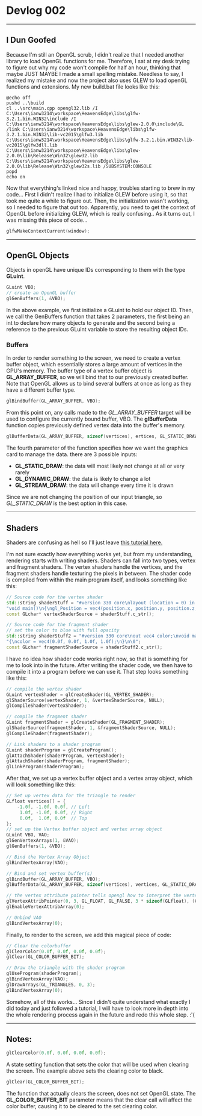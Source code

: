 # Devlog 002

***

## I Dun Goofed

Because I'm still an OpenGL scrub, I didn't realize that I needed another library to load OpenGL functions for me. Therefore, I sat at my desk trying to figure out why my code won't compile for half an hour, thinking that maybe JUST MAYBE I made a small spelling mistake. Needless to say, I realized my mistake and now the project also uses GLEW to load openGL functions and extensions. My new build.bat file looks like this:
```
@echo off
pushd ..\build
cl ..\src\main.cpp opengl32.lib /I C:\Users\ianw3214\workspace\HeavensEdge\libs\glfw-3.2.1.bin.WIN32\include /I C:\Users\ianw3214\workspace\HeavensEdge\libs\glew-2.0.0\include\GL /link C:\Users\ianw3214\workspace\HeavensEdge\libs\glfw-3.2.1.bin.WIN32\lib-vc2015\glfw3.lib C:\Users\ianw3214\workspace\HeavensEdge\libs\glfw-3.2.1.bin.WIN32\lib-vc2015\glfw3dll.lib  C:\Users\ianw3214\workspace\HeavensEdge\libs\glew-2.0.0\lib\Release\Win32\glew32.lib C:\Users\ianw3214\workspace\HeavensEdge\libs\glew-2.0.0\lib\Release\Win32\glew32s.lib /SUBSYSTEM:CONSOLE
popd
echo on
```

Now that everything's linked nice and happy, troubles starting to brew in my code... First I didn't realize I had to initialize GLEW before using it, so that took me quite a while to figure out. Then, the initialization wasn't working, so I needed to figure that out too. Apparently, you need to get the context of OpenGL before initializing GLEW, which is really confusing.. As it turns out, I was missing this piece of code...
```c++
glfwMakeContextCurrent(window);
```

***

## OpenGL Objects

Objects in openGL have unique IDs corresponding to them with the type **GLuint**.
```c++
GLuint VBO;
// create an OpenGL buffer
glGenBuffers(1, &VBO);
```
In the above example, we first initialize a GLuint to hold our object ID. Then, we call the GenBuffers function that takes 2 parameters, the first being an int to declare how many objects to generate and the second being a reference to the previous GLuint variable to store the resulting object IDs.

### Buffers

In order to render something to the screen, we need to create a vertex buffer object, which essentially stores a large amount of vertices in the GPU's memory. The buffer type of a vertex buffer object is **GL_ARRAY_BUFFER**, so we will bind that to our previously created buffer. Note that OpenGL allows us to bind several buffers at once as long as they have a different buffer type.
```c++
glBindBuffer(GL_ARRAY_BUFFER, VBO);
```
From this point on, any calls made to the *GL_ARRAY_BUFFER* target will be used to configure the currently bound buffer, VBO. The **glBufferData** function copies previously defined vertex data into the buffer's memory.
```c++
glBufferData(GL_ARRAY_BUFFER, sizeof(vertices), ertices, GL_STATIC_DRAW);
```
The fourth parameter of the function specifies how we want the graphics card to manage the data. there are 3 possible inputs:
  - **GL_STATIC_DRAW**: the data will most likely not change at all or very rarely
  - **GL_DYNAMIC_DRAW**: the data is likely to change a lot
  - **GL_STREAM_DRAW**: the data will change every time it is drawn

Since we are not changing the position of our input triangle, so *GL_STATIC_DRAW* is the best option in this case.

***

## Shaders

Shaders are confusing as hell so I'll just leave [this tutorial here.](https://learnopengl.com/#!Getting-started/Hello-Triangle)

I'm not sure exactly how everything works yet, but from my understanding, rendering starts with writing shaders. Shaders can fall into two types, vertex and fragment shaders. The vertex shaders handle the vertices, and the fragment shaders handle texturing the pixels in between. The shader code is compiled from within the main program itself, and looks something like this:

```c++
// Source code for the vertex shader
std::string shaderStuff = "#version 330 core\nlayout (location = 0) in vec3 position;\n"
"void main()\n{\ngl_Position = vec4(position.x, position.y, position.z, 1.0);\n}\0";
const GLchar* vertexShaderSource = shaderStuff.c_str();

// Source code for the fragment shader
// set the color to blue with full opacity
std::string shaderStuff2 = "#version 330 core\nout vec4 color;\nvoid main()\n"
"{\ncolor = vec4(0.0f, 0.0f, 1.0f, 1.0f);\n}\n\0";
const GLchar* fragmentShaderSource = shaderStuff2.c_str();
```
I have no idea how shader code works right now, so that is something for me to look into in the future. After writing the shader code, we then have to compile it into a program before we can use it. That step looks something like this:
```c++
// compile the vertex shader
GLuint vertexShader = glCreateShader(GL_VERTEX_SHADER);
glShaderSource(vertexShader, 1, &vertexShaderSource, NULL);
glCompileShader(vertexShader);

// compile the fragment shader
GLuint fragmentShader = glCreateShader(GL_FRAGMENT_SHADER);
glShaderSource(fragmentShader, 1, &fragmentShaderSource, NULL);
glCompileShader(fragmentShader);

// Link shaders to a shader program
GLuint shaderProgram = glCreateProgram();
glAttachShader(shaderProgram, vertexShader);
glAttachShader(shaderProgram, fragmentShader);
glLinkProgram(shaderProgram);
```
After that, we set up a vertex buffer object and a vertex array object, which will look something like this:
```c++
// Set up vertex data for the triangle to render
GLfloat vertices[] = {
    -1.0f, -1.0f, 0.0f, // Left
     1.0f, -1.0f, 0.0f, // Right
     0.0f,  1.0f, 0.0f  // Top
};
// set up the Vertex buffer object and vertex array object
GLuint VBO, VAO;
glGenVertexArrays(1, &VAO);
glGenBuffers(1, &VBO);

// Bind the Vertex Array Object
glBindVertexArray(VAO);

// Bind and set vertex buffer(s)
glBindBuffer(GL_ARRAY_BUFFER, VBO);
glBufferData(GL_ARRAY_BUFFER, sizeof(vertices), vertices, GL_STATIC_DRAW);

// the vertex attribute pointer tells opengl how to interpret the vertex data it recieves
glVertexAttribPointer(0, 3, GL_FLOAT, GL_FALSE, 3 * sizeof(GLfloat), (GLvoid*)0);
glEnableVertexAttribArray(0);

// Unbind VAO
glBindVertexArray(0);
```
Finally, to render to the screen, we add this magical piece of code:
```c++
// Clear the colorbuffer
glClearColor(0.0f, 0.0f, 0.0f, 0.0f);
glClear(GL_COLOR_BUFFER_BIT);

// Draw the triangle with the shader program
glUseProgram(shaderProgram);
glBindVertexArray(VAO);
glDrawArrays(GL_TRIANGLES, 0, 3);
glBindVertexArray(0);
```
Somehow, all of this works... Since I didn't quite understand what exactly I did today and just followed a tutorial, I will have to look more in depth into the whole rendering process again in the future and redo this whole step. :'(

***

## Notes:

```c++
glClearColor(0.0f, 0.0f, 0.0f, 0.0f);
```
A state setting function that sets the color that will be used when clearing the screen. The example above sets the clearing color to black.

```c++
glClear(GL_COLOR_BUFFER_BIT);
```
The function that actually clears the screen, does not set OpenGL state. The **GL_COLOR_BUFFER_BIT** parameter means that the clear call will affect the color buffer, causing it to be cleared to the set clearing color.
